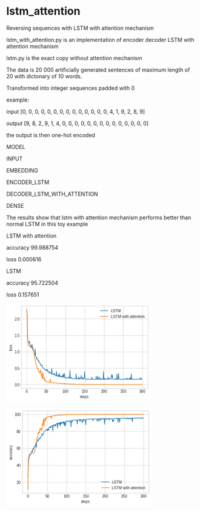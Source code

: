 # lstm_attention

Reversing sequences with LSTM with attention mechanism

lstm_with_attention.py is an implementation of encoder decoder LSTM with attention mechanism

lstm.py is the exact copy without attention mechanism

The data is 20 000 artificially generated sentences of maximum length of 20 with dictonary of 10 words.

Transformed into integer sequences padded with 0

example:

input [0, 0, 0, 0, 0, 0, 0, 0, 0, 0, 0, 0, 0, 0, 4, 1, 9, 2, 8, 9]

output [9, 8, 2, 9, 1, 4, 0, 0, 0, 0, 0, 0, 0, 0, 0, 0, 0, 0, 0, 0]

the output is then one-hot encoded

MODEL

INPUT

EMBEDDING

ENCODER_LSTM

DECODER_LSTM_WITH_ATTENTION

DENSE


The results show that lstm with attention mechanism performs better than normal LSTM in this toy example

LSTM with attention

accuracy    99.988754

loss         0.000616

LSTM 

accuracy    95.722504

loss         0.157651

![alt text](lsm_vs_attention_losss.png)

![alt text](lstm_vs_attention_accuracy.png)
